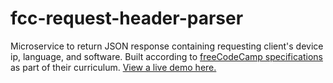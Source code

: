 # fcc-request-header-parser
Microservice to return JSON response containing requesting client's device ip, language, and software. Built according to [freeCodeCamp specifications](https://www.freecodecamp.org/learn/apis-and-microservices/apis-and-microservices-projects/request-header-parser-microservice) as part of their curriculum. 
[View a live demo here.](https://request-header-parser-peebles.glitch.me)
